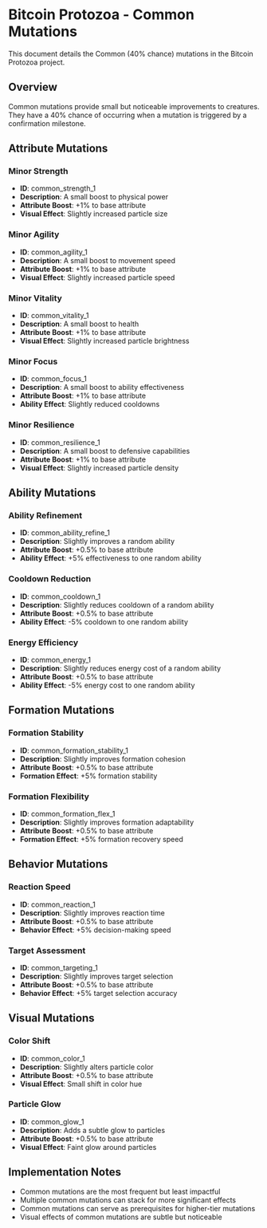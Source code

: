 # Bitcoin Protozoa - Common Mutations

This document details the Common (40% chance) mutations in the Bitcoin Protozoa project.

## Overview

Common mutations provide small but noticeable improvements to creatures. They have a 40% chance of occurring when a mutation is triggered by a confirmation milestone.

## Attribute Mutations

### Minor Strength
- **ID**: common_strength_1
- **Description**: A small boost to physical power
- **Attribute Boost**: +1% to base attribute
- **Visual Effect**: Slightly increased particle size

### Minor Agility
- **ID**: common_agility_1
- **Description**: A small boost to movement speed
- **Attribute Boost**: +1% to base attribute
- **Visual Effect**: Slightly increased particle speed

### Minor Vitality
- **ID**: common_vitality_1
- **Description**: A small boost to health
- **Attribute Boost**: +1% to base attribute
- **Visual Effect**: Slightly increased particle brightness

### Minor Focus
- **ID**: common_focus_1
- **Description**: A small boost to ability effectiveness
- **Attribute Boost**: +1% to base attribute
- **Ability Effect**: Slightly reduced cooldowns

### Minor Resilience
- **ID**: common_resilience_1
- **Description**: A small boost to defensive capabilities
- **Attribute Boost**: +1% to base attribute
- **Visual Effect**: Slightly increased particle density

## Ability Mutations

### Ability Refinement
- **ID**: common_ability_refine_1
- **Description**: Slightly improves a random ability
- **Attribute Boost**: +0.5% to base attribute
- **Ability Effect**: +5% effectiveness to one random ability

### Cooldown Reduction
- **ID**: common_cooldown_1
- **Description**: Slightly reduces cooldown of a random ability
- **Attribute Boost**: +0.5% to base attribute
- **Ability Effect**: -5% cooldown to one random ability

### Energy Efficiency
- **ID**: common_energy_1
- **Description**: Slightly reduces energy cost of a random ability
- **Attribute Boost**: +0.5% to base attribute
- **Ability Effect**: -5% energy cost to one random ability

## Formation Mutations

### Formation Stability
- **ID**: common_formation_stability_1
- **Description**: Slightly improves formation cohesion
- **Attribute Boost**: +0.5% to base attribute
- **Formation Effect**: +5% formation stability

### Formation Flexibility
- **ID**: common_formation_flex_1
- **Description**: Slightly improves formation adaptability
- **Attribute Boost**: +0.5% to base attribute
- **Formation Effect**: +5% formation recovery speed

## Behavior Mutations

### Reaction Speed
- **ID**: common_reaction_1
- **Description**: Slightly improves reaction time
- **Attribute Boost**: +0.5% to base attribute
- **Behavior Effect**: +5% decision-making speed

### Target Assessment
- **ID**: common_targeting_1
- **Description**: Slightly improves target selection
- **Attribute Boost**: +0.5% to base attribute
- **Behavior Effect**: +5% target selection accuracy

## Visual Mutations

### Color Shift
- **ID**: common_color_1
- **Description**: Slightly alters particle color
- **Attribute Boost**: +0.5% to base attribute
- **Visual Effect**: Small shift in color hue

### Particle Glow
- **ID**: common_glow_1
- **Description**: Adds a subtle glow to particles
- **Attribute Boost**: +0.5% to base attribute
- **Visual Effect**: Faint glow around particles

## Implementation Notes

- Common mutations are the most frequent but least impactful
- Multiple common mutations can stack for more significant effects
- Common mutations can serve as prerequisites for higher-tier mutations
- Visual effects of common mutations are subtle but noticeable

